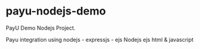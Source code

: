 # payu-nodejs-demo
PayU Demo Nodejs Project.

Payu integration using nodejs - expressjs - ejs
Nodejs
ejs
html & javascript
